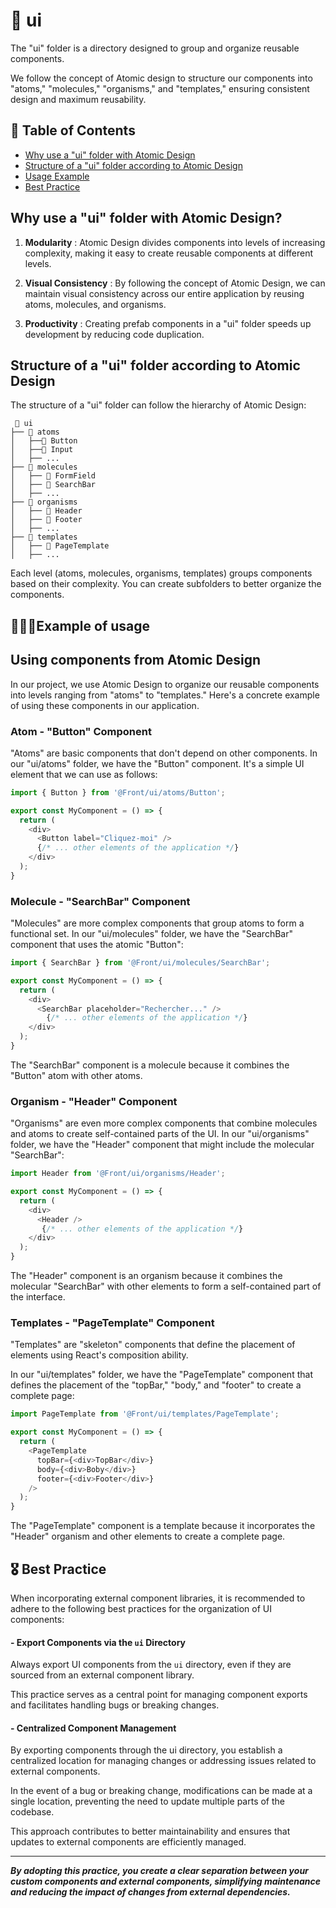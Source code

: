 # 📁 ui 
The "ui" folder is a directory designed to group and organize reusable components. 

We follow the concept of Atomic design to structure our components into "atoms," "molecules," "organisms," and "templates," ensuring consistent design and maximum reusability.

## 📑 Table of Contents
  - [Why use a "ui" folder with Atomic Design](#folder-organization)
  - [Structure of a "ui" folder according to Atomic Design](#structure)
  - [Usage Example](#usage)
  - [Best Practice](#best-practice)


## <span id="folder-organization">Why use a "ui" folder with Atomic Design?</span>

1. **Modularity** : Atomic Design divides components into levels of increasing complexity, making it easy to create reusable components at different levels.

2. **Visual Consistency** : By following the concept of Atomic Design, we can maintain visual consistency across our entire application by reusing atoms, molecules, and organisms.

3. **Productivity** : Creating prefab components in a "ui" folder speeds up development by reducing code duplication.

## <span id="structure">Structure of a "ui" folder according to Atomic Design</span>

The structure of a "ui" folder can follow the hierarchy of Atomic Design:

```
 📁 ui
├── 📁 atoms
│   ├──📁 Button
│   ├──📁 Input
│   ├── ...
├── 📁 molecules
│   ├── 📁 FormField
│   ├── 📁 SearchBar
│   ├── ...
├── 📁 organisms
│   ├── 📁 Header
│   ├── 📁 Footer
│   ├── ...
├── 📁 templates
│   ├── 📁 PageTemplate
│   ├── ...
```

Each level (atoms, molecules, organisms, templates) groups components based on their complexity. You can create subfolders to better organize the components.

## <span id="usage">🧑🏻‍💻Example of usage</span>

## Using components from Atomic Design

In our project, we use Atomic Design to organize our reusable components into levels ranging from "atoms" to "templates." Here's a concrete example of using these components in our application.

### Atom - "Button" Component

"Atoms" are basic components that don't depend on other components. In our "ui/atoms" folder, we have the "Button" component. It's a simple UI element that we can use as follows:

```javascript
import { Button } from '@Front/ui/atoms/Button';

export const MyComponent = () => {
  return (
    <div>
      <Button label="Cliquez-moi" />
      {/* ... other elements of the application */}
    </div>
  );
}
```

### Molecule - "SearchBar" Component
"Molecules" are more complex components that group atoms to form a functional set. In our "ui/molecules" folder, we have the "SearchBar" component that uses the atomic "Button":


```javascript
import { SearchBar } from '@Front/ui/molecules/SearchBar';

export const MyComponent = () => {
  return (
    <div>
      <SearchBar placeholder="Rechercher..." />
        {/* ... other elements of the application */}
    </div>
  );
}
```
The "SearchBar" component is a molecule because it combines the "Button" atom with other atoms.

### Organism - "Header" Component
"Organisms" are even more complex components that combine molecules and atoms to create self-contained parts of the UI. In our "ui/organisms" folder, we have the "Header" component that might include the molecular "SearchBar":

```javascript
import Header from '@Front/ui/organisms/Header';

export const MyComponent = () => {
  return (
    <div>
      <Header />
       {/* ... other elements of the application */}
    </div>
  );
}
```
The "Header" component is an organism because it combines the molecular "SearchBar" with other elements to form a self-contained part of the interface.

### Templates - "PageTemplate" Component
"Templates" are "skeleton" components that define the placement of elements using React's composition ability.

In our "ui/templates" folder, we have the "PageTemplate" component that defines the placement of the "topBar," "body," and "footer" to create a complete page:

```javascript
import PageTemplate from '@Front/ui/templates/PageTemplate';

export const MyComponent = () => {
  return (
    <PageTemplate
      topBar={<div>TopBar</div>}
      body={<div>Boby</div>}
      footer={<div>Footer</div>}
    />
  );
}
```
The "PageTemplate" component is a template because it incorporates the "Header" organism and other elements to create a complete page.

## <span id="best-practice">🎖️ Best Practice</span>
When incorporating external component libraries, it is recommended to adhere to the following best practices for the organization of UI components:

#### - Export Components via the `ui` Directory

Always export UI components from the `ui` directory, even if they are sourced from an external component library. 

This practice serves as a central point for managing component exports and facilitates handling bugs or breaking changes.

#### - Centralized Component Management
By exporting components through the ui directory, you establish a centralized location for managing changes or addressing issues related to external components. 

In the event of a bug or breaking change, modifications can be made at a single location, preventing the need to update multiple parts of the codebase.

This approach contributes to better maintainability and ensures that updates to external components are efficiently managed.

---
***By adopting this practice, you create a clear separation between your custom components and external components, simplifying maintenance and reducing the impact of changes from external dependencies.***